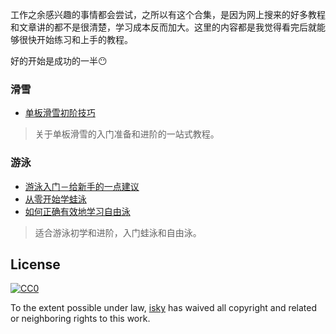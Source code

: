 工作之余感兴趣的事情都会尝试，之所以有这个合集，是因为网上搜来的好多教程和文章讲的都不是很清楚，学习成本反而加大。这里的内容都是我觉得看完后就能够很快开始练习和上手的教程。

好的开始是成功的一半:no_mouth:

### 滑雪
+ [单板滑雪初阶技巧](https://www.bilibili.com/read/cv75859?from=articleDetail)
> 关于单板滑雪的入门准备和进阶的一站式教程。

### 游泳
+ [游泳入门－给新手的一点建议](https://morongs.github.io/2016/07/09/youyongrumen/)
+ [从零开始学蛙泳](https://morongs.github.io/2016/07/31/wayonglianxi/)
+ [如何正确有效地学习自由泳](https://morongs.github.io/2016/09/15/xuexiziyouyong/)
> 适合游泳初学和进阶，入门蛙泳和自由泳。

## License

[![CC0](http://mirrors.creativecommons.org/presskit/buttons/88x31/svg/cc-zero.svg)](https://creativecommons.org/publicdomain/zero/1.0/)

To the extent possible under law, [isky](https://github.com/kevin-isky) has waived all copyright and related or neighboring rights to this work.
